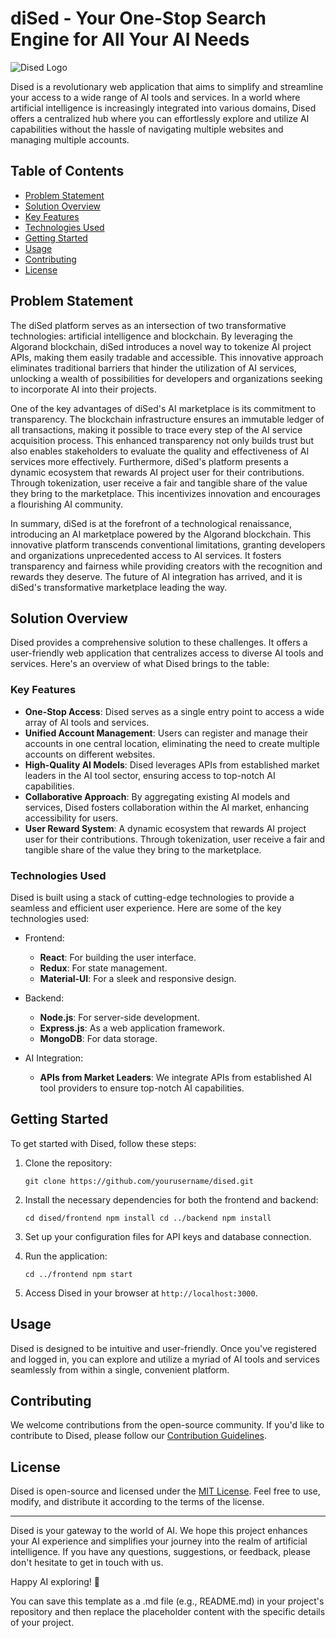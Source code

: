 # diSed - Your One-Stop Search Engine for All Your AI Needs

![Dised Logo](https://github.com/diSed-dao/.github/assets/46371923/7af19594-2006-4374-bf1f-b70f4f1ed155)

Dised is a revolutionary web application that aims to simplify and streamline your access to a wide range of AI tools and services. In a world where artificial intelligence is increasingly integrated into various domains, Dised offers a centralized hub where you can effortlessly explore and utilize AI capabilities without the hassle of navigating multiple websites and managing multiple accounts.

## Table of Contents
- [Problem Statement](#problem-statement)
- [Solution Overview](#solution-overview)
- [Key Features](#key-features)
- [Technologies Used](#technologies-used)
- [Getting Started](#getting-started)
- [Usage](#usage)
- [Contributing](#contributing)
- [License](#license)

## Problem Statement

The diSed platform serves as an intersection of two transformative technologies: artificial intelligence and blockchain. By leveraging the Algorand blockchain, diSed introduces a novel way to tokenize AI project APIs, making them easily tradable and accessible. This innovative approach eliminates traditional barriers that hinder the utilization of AI services, unlocking a wealth of possibilities for developers and organizations seeking to incorporate AI into their projects.

One of the key advantages of diSed's AI marketplace is its commitment to transparency. The blockchain infrastructure ensures an immutable ledger of all transactions, making it possible to trace every step of the AI service acquisition process. This enhanced transparency not only builds trust but also enables stakeholders to evaluate the quality and effectiveness of AI services more effectively.
Furthermore, diSed's platform presents a dynamic ecosystem that rewards AI project user for their contributions. Through tokenization, user receive a fair and tangible share of the value they bring to the marketplace. This incentivizes innovation and encourages a flourishing AI community.

In summary, diSed is at the forefront of a technological renaissance, introducing an AI marketplace powered by the Algorand blockchain. This innovative platform transcends conventional limitations, granting developers and organizations unprecedented access to AI services. It fosters transparency and fairness while providing creators with the recognition and rewards they deserve. The future of AI integration has arrived, and it is diSed's transformative marketplace leading the way.

## Solution Overview

Dised provides a comprehensive solution to these challenges. It offers a user-friendly web application that centralizes access to diverse AI tools and services. Here's an overview of what Dised brings to the table:

### Key Features

- **One-Stop Access**: Dised serves as a single entry point to access a wide array of AI tools and services.
- **Unified Account Management**: Users can register and manage their accounts in one central location, eliminating the need to create multiple accounts on different websites.
- **High-Quality AI Models**: Dised leverages APIs from established market leaders in the AI tool sector, ensuring access to top-notch AI capabilities.
- **Collaborative Approach**: By aggregating existing AI models and services, Dised fosters collaboration within the AI market, enhancing accessibility for users.
- **User Reward System**: A dynamic ecosystem that rewards AI project user for their contributions. Through tokenization, user receive a fair and tangible share of the value they bring to the marketplace.

### Technologies Used

Dised is built using a stack of cutting-edge technologies to provide a seamless and efficient user experience. Here are some of the key technologies used:

- Frontend:
  - **React**: For building the user interface.
  - **Redux**: For state management.
  - **Material-UI**: For a sleek and responsive design.

- Backend:
  - **Node.js**: For server-side development.
  - **Express.js**: As a web application framework.
  - **MongoDB**: For data storage.

- AI Integration:
  - **APIs from Market Leaders**: We integrate APIs from established AI tool providers to ensure top-notch AI capabilities.

## Getting Started

To get started with Dised, follow these steps:

1. Clone the repository:

   
   `git clone https://github.com/yourusername/dised.git`
   

2. Install the necessary dependencies for both the frontend and backend:

   
   `cd dised/frontend
   npm install
   cd ../backend
   npm install`
   
3. Set up your configuration files for API keys and database connection.

4. Run the application:

   
   `cd ../frontend
   npm start`
   

5. Access Dised in your browser at `http://localhost:3000`.

## Usage

Dised is designed to be intuitive and user-friendly. Once you've registered and logged in, you can explore and utilize a myriad of AI tools and services seamlessly from within a single, convenient platform.

## Contributing

We welcome contributions from the open-source community. If you'd like to contribute to Dised, please follow our [Contribution Guidelines](CONTRIBUTING.md).

## License

Dised is open-source and licensed under the [MIT License](LICENSE). Feel free to use, modify, and distribute it according to the terms of the license.

---

Dised is your gateway to the world of AI. We hope this project enhances your AI experience and simplifies your journey into the realm of artificial intelligence. If you have any questions, suggestions, or feedback, please don't hesitate to get in touch with us.

Happy AI exploring! 🚀


You can save this template as a .md file (e.g., README.md) in your project's repository and then replace the placeholder content with the specific details of your project.

<!--

**Here are some ideas to get you started:**

🙋‍♀️ A short introduction - what is your organization all about?
🌈 Contribution guidelines - how can the community get involved?
👩‍💻 Useful resources - where can the community find your docs? Is there anything else the community should know?
🍿 Fun facts - what does your team eat for breakfast?
🧙 Remember, you can do mighty things with the power of [Markdown](https://docs.github.com/github/writing-on-github/getting-started-with-writing-and-formatting-on-github/basic-writing-and-formatting-syntax)
-->
